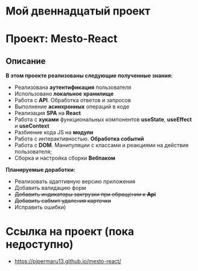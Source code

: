 # **Мой двеннадцатый проект**

# **Проект: Mesto-React**

## Описание

**В этом проекте реализованы следующие полученные знания:**
-   Реализована **аутентификация** пользователя
-   Использовано **локальное хранилище**
-   Работа с **API**. Обработка ответов и запросов
-   Выполнение **асинхронных** операций в коде
-   Реализация **SPA** на **React**
-   Работа с **хуками** функциональных компонентов **useState**, **useEffect** и **useContext**
-   Разбиение кода JS на **модули**
-   Работа с интерактивностью. **Обработка событий**
-   Работа с **DOM**. Манипуляции с классами и реакциями на действия пользователя;
-   Сборка и настройка сборки **Вебпаком**

**Планируемые доработки:**

-   Реализовать адаптивную версию приложения
-   Добавить валидацию форм
-   ~~Добавить индикаторы закгрузки при обращении к **Api**~~
-   ~~Добавить сабмит удаления карточки~~
-   Исправить ошибки)

# **Ссылка на проект** (пока недоступно)

-   https://pipermaru13.github.io/mesto-react/
